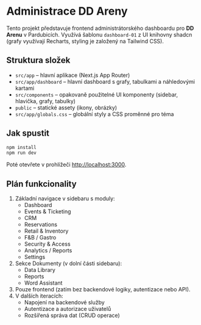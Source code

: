 # Administrace DD Areny

Tento projekt představuje frontend administrátorského dashboardu pro **DD Arenu** v Pardubicích. Využívá šablonu `dashboard-01` z UI knihovny shadcn (grafy využívají Recharts, styling je založený na Tailwind CSS).

## Struktura složek

- `src/app` – hlavní aplikace (Next.js App Router)
- `src/app/dashboard` – hlavní dashboard s grafy, tabulkami a náhledovými kartami
- `src/components` – opakovaně použitelné UI komponenty (sidebar, hlavička, grafy, tabulky)
- `public` – statické assety (ikony, obrázky)
- `src/app/globals.css` – globální styly a CSS proměnné pro téma

## Jak spustit

```bash
npm install
npm run dev
```

Poté otevřete v prohlížeči [http://localhost:3000](http://localhost:3000).

## Plán funkcionality

1. Základní navigace v sidebaru s moduly:
   - Dashboard
   - Events & Ticketing
   - CRM
   - Reservations
   - Retail & Inventory
   - F&B / Gastro
   - Security & Access
   - Analytics / Reports
   - Settings
2. Sekce Dokumenty (v dolní části sidebaru):
   - Data Library
   - Reports
   - Word Assistant
3. Pouze frontend (zatím bez backendové logiky, autentizace nebo API).
4. V dalších iteracích:
   - Napojení na backendové služby
   - Autentizace a autorizace uživatelů
   - Rozšířená správa dat (CRUD operace)
